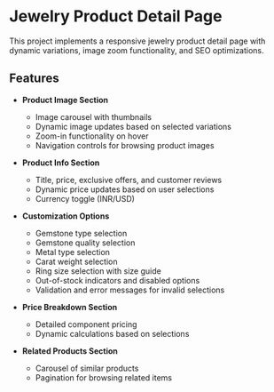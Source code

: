 # Jewelry Product Detail Page

This project implements a responsive jewelry product detail page with dynamic variations, image zoom functionality, and SEO optimizations.

## Features

- **Product Image Section**
  - Image carousel with thumbnails
  - Dynamic image updates based on selected variations
  - Zoom-in functionality on hover
  - Navigation controls for browsing product images

- **Product Info Section**
  - Title, price, exclusive offers, and customer reviews
  - Dynamic price updates based on user selections
  - Currency toggle (INR/USD)

- **Customization Options**
  - Gemstone type selection
  - Gemstone quality selection
  - Metal type selection
  - Carat weight selection
  - Ring size selection with size guide
  - Out-of-stock indicators and disabled options
  - Validation and error messages for invalid selections

- **Price Breakdown Section**
  - Detailed component pricing
  - Dynamic calculations based on selections

- **Related Products Section**
  - Carousel of similar products
  - Pagination for browsing related items



